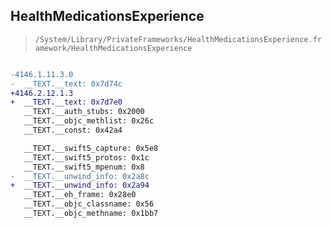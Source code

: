 ## HealthMedicationsExperience

> `/System/Library/PrivateFrameworks/HealthMedicationsExperience.framework/HealthMedicationsExperience`

```diff

-4146.1.11.3.0
-  __TEXT.__text: 0x7d74c
+4146.2.12.1.3
+  __TEXT.__text: 0x7d7e0
   __TEXT.__auth_stubs: 0x2000
   __TEXT.__objc_methlist: 0x26c
   __TEXT.__const: 0x42a4

   __TEXT.__swift5_capture: 0x5e8
   __TEXT.__swift5_protos: 0x1c
   __TEXT.__swift5_mpenum: 0x8
-  __TEXT.__unwind_info: 0x2a8c
+  __TEXT.__unwind_info: 0x2a94
   __TEXT.__eh_frame: 0x28e0
   __TEXT.__objc_classname: 0x56
   __TEXT.__objc_methname: 0x1bb7

```
